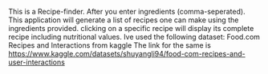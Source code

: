 This is a Recipe-finder. 
After you enter ingredients (comma-seperated).
This application will generate a list of recipes one can make using the ingredients provided.
clicking on a specific recipe will display its complete recipe including nutritional values.
Ive used the following dataset: Food.com Recipes and Interactions from kaggle
The link for the same is https://www.kaggle.com/datasets/shuyangli94/food-com-recipes-and-user-interactions
